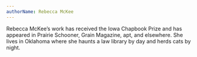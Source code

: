 ```yaml
---
authorName: Rebecca McKee
---
```

Rebecca McKee’s work has received the Iowa Chapbook Prize and has appeared in Prairie Schooner, Grain Magazine, apt, and elsewhere. She lives in Oklahoma where she haunts a law library by day and herds cats by night. 